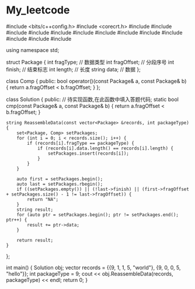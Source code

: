 # My_leetcode
#include <bits/c++config.h>
#include <corecrt.h>
#include <ios>
#include <iostream>
#include <iterator>
#include <memory>
#include <ostream>
#include <string>
#include <utility>
#include <vector>
#include <map>
#include <algorithm>
#include <set>
#include <cmath>
#include <numeric>

using namespace std;

struct Package {
    int fragType; // 数据类型
    int fragOffset; // 分段序号
    int finish; //  结束标志
    int length; // 长度
    string data; // 数据
};



class Comp {
public:
    bool operator()(const Package& a, const Package& b)
    {
        return a.fragOffset < b.fragOffset;
    }
};

class Solution {
public:
    // 待实现函数,在此函数中填入答题代码;
    static bool cmp(const Package& a, const Package& b)
    {
        return a.fragOffset < b.fragOffset;
    }
    
    string ReassembleData(const vector<Package> &records, int packageType)
    {
        set<Package, Comp> setPackages;
        for (int i = 0; i < records.size(); i++) {
            if (records[i].fragType == packageType) {
                if (records[i].data.length() == records[i].length) {
                    setPackages.insert(records[i]);
                }
            }
        }

        auto first = setPackages.begin();
        auto last = setPackages.rbegin();
        if ((setPackages.empty()) || (!last->finish) || (first->fragOffset + setPackages.size() - 1 != last->fragOffset)) {
            return "NA";
        }
        string result;
        for (auto ptr = setPackages.begin(); ptr != setPackages.end(); ptr++) {
            result += ptr->data;
        }
        
        return result;
    }
};

    

int main()
{
    Solution obj;
    vector<Package> records = {{9, 1, 1, 5, "world"}, {9, 0, 0, 5, "hello"}};
    int packageType = 9;
    cout << obj.ReassembleData(records, packageType) << endl;
    return 0;
}
